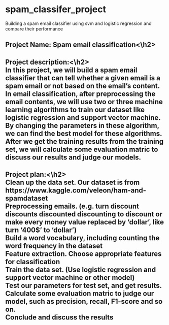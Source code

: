 # spam_classifer_project
Building a spam email classifier using svm and logistic regression and compare their performance<br>
<h2>Project Name: Spam email classification<\h2> <br>
<h2>Project description:<\h2><br> In this project, we will build a spam email classifier that can tell whether a given email is a spam email or not based on the email’s content. In email classification, after preprocessing the email contents, we will use two or three machine learning algorithms to train our dataset like logistic regression and support vector machine. By changing the parameters in these algorithm, we can find the best model for these algorithms. After we get the training results from the training set, we will calculate some evaluation matric to discuss our results and judge our models.  <br>
<h2>Project plan:<\h2>  <br>
Clean up the data set. Our dataset is from https://www.kaggle.com/veleon/ham-and-spamdataset <br>
Preprocessing emails. (e.g. turn discount discounts discounted discounting to discount or make every money value replaced by ‘dollar’, like turn ‘400$’ to ‘dollar’) <br>
Build a word vocabulary, including counting the word frequency in the dataset <br>
Feature extraction. Choose appropriate features for classification <br>
Train the data set. (Use logistic regression and support vector machine or other model) <br>
Test our parameters for test set, and get results. <br>
Calculate some evaluation matric to judge our model, such as precision, recall, F1-score and so on.<br> 
Conclude and discuss the results <br>
